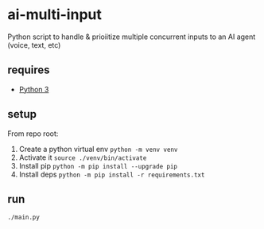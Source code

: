 # ai-multi-input
Python script to handle &amp; prioiitize multiple concurrent inputs to an AI agent (voice, text, etc)

## requires
- [Python 3](https://www.python.org/)

## setup
From repo root:
1. Create a python virtual env `python -m venv venv`
2. Activate it `source ./venv/bin/activate`
3. Install pip `python -m pip install --upgrade pip`
4. Install deps `python -m pip install -r requirements.txt`

## run
`./main.py`
